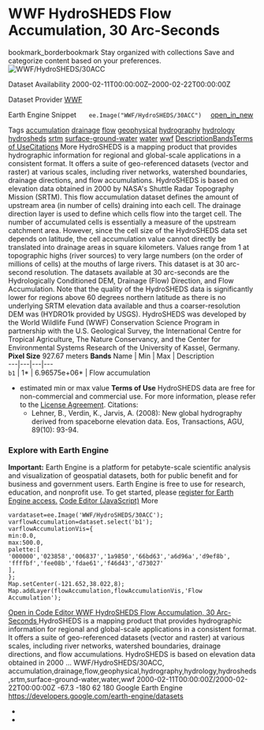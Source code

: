  
#  WWF HydroSHEDS Flow Accumulation, 30 Arc-Seconds 
bookmark_borderbookmark Stay organized with collections  Save and categorize content based on your preferences.
![WWF/HydroSHEDS/30ACC](https://developers.google.com/earth-engine/datasets/images/WWF/WWF_HydroSHEDS_30ACC_sample.png) 

Dataset Availability
    2000-02-11T00:00:00Z–2000-02-22T00:00:00Z 

Dataset Provider
     [ WWF ](https://www.hydrosheds.org/) 

Earth Engine Snippet
     `    ee.Image("WWF/HydroSHEDS/30ACC")   ` [ open_in_new ](https://code.earthengine.google.com/?scriptPath=Examples:Datasets/WWF/WWF_HydroSHEDS_30ACC) 

Tags
     [accumulation](https://developers.google.com/earth-engine/datasets/tags/accumulation) [drainage](https://developers.google.com/earth-engine/datasets/tags/drainage) [flow](https://developers.google.com/earth-engine/datasets/tags/flow) [geophysical](https://developers.google.com/earth-engine/datasets/tags/geophysical) [hydrography](https://developers.google.com/earth-engine/datasets/tags/hydrography) [hydrology](https://developers.google.com/earth-engine/datasets/tags/hydrology) [hydrosheds](https://developers.google.com/earth-engine/datasets/tags/hydrosheds) [srtm](https://developers.google.com/earth-engine/datasets/tags/srtm) [surface-ground-water](https://developers.google.com/earth-engine/datasets/tags/surface-ground-water) [water](https://developers.google.com/earth-engine/datasets/tags/water) [wwf](https://developers.google.com/earth-engine/datasets/tags/wwf)
[Description](https://developers.google.com/earth-engine/datasets/catalog/WWF_HydroSHEDS_30ACC#description)[Bands](https://developers.google.com/earth-engine/datasets/catalog/WWF_HydroSHEDS_30ACC#bands)[Terms of Use](https://developers.google.com/earth-engine/datasets/catalog/WWF_HydroSHEDS_30ACC#terms-of-use)[Citations](https://developers.google.com/earth-engine/datasets/catalog/WWF_HydroSHEDS_30ACC#citations) More
HydroSHEDS is a mapping product that provides hydrographic information for regional and global-scale applications in a consistent format. It offers a suite of geo-referenced datasets (vector and raster) at various scales, including river networks, watershed boundaries, drainage directions, and flow accumulations. HydroSHEDS is based on elevation data obtained in 2000 by NASA's Shuttle Radar Topography Mission (SRTM).
This flow accumulation dataset defines the amount of upstream area (in number of cells) draining into each cell. The drainage direction layer is used to define which cells flow into the target cell. The number of accumulated cells is essentially a measure of the upstream catchment area. However, since the cell size of the HydroSHEDS data set depends on latitude, the cell accumulation value cannot directly be translated into drainage areas in square kilometers. Values range from 1 at topographic highs (river sources) to very large numbers (on the order of millions of cells) at the mouths of large rivers.
This dataset is at 30 arc-second resolution. The datasets available at 30 arc-seconds are the Hydrologically Conditioned DEM, Drainage (Flow) Direction, and Flow Accumulation.
Note that the quality of the HydroSHEDS data is significantly lower for regions above 60 degrees northern latitude as there is no underlying SRTM elevation data available and thus a coarser-resolution DEM was (HYDRO1k provided by USGS).
HydroSHEDS was developed by the World Wildlife Fund (WWF) Conservation Science Program in partnership with the U.S. Geological Survey, the International Centre for Tropical Agriculture, The Nature Conservancy, and the Center for Environmental Systems Research of the University of Kassel, Germany.
**Pixel Size** 927.67 meters 
**Bands**
Name | Min | Max | Description  
---|---|---|---  
`b1` |  1*  |  6.96575e+06*  | Flow accumulation  
* estimated min or max value 
**Terms of Use**
HydroSHEDS data are free for non-commercial and commercial use. For more information, please refer to the [License Agreement](https://www.hydrosheds.org/page/license).
Citations:
  * Lehner, B., Verdin, K., Jarvis, A. (2008): New global hydrography derived from spaceborne elevation data. Eos, Transactions, AGU, 89(10): 93-94.


### Explore with Earth Engine
**Important:** Earth Engine is a platform for petabyte-scale scientific analysis and visualization of geospatial datasets, both for public benefit and for business and government users. Earth Engine is free to use for research, education, and nonprofit use. To get started, please [register for Earth Engine access.](https://console.cloud.google.com/earth-engine)
[Code Editor (JavaScript)](https://developers.google.com/earth-engine/datasets/catalog/WWF_HydroSHEDS_30ACC#code-editor-javascript-sample) More
```
vardataset=ee.Image('WWF/HydroSHEDS/30ACC');
varflowAccumulation=dataset.select('b1');
varflowAccumulationVis={
min:0.0,
max:500.0,
palette:[
'000000','023858','006837','1a9850','66bd63','a6d96a','d9ef8b',
'ffffbf','fee08b','fdae61','f46d43','d73027'
],
};
Map.setCenter(-121.652,38.022,8);
Map.addLayer(flowAccumulation,flowAccumulationVis,'Flow Accumulation');
```
[ Open in Code Editor ](https://code.earthengine.google.com/?scriptPath=Examples:Datasets/WWF/WWF_HydroSHEDS_30ACC)
[ WWF HydroSHEDS Flow Accumulation, 30 Arc-Seconds ](https://developers.google.com/earth-engine/datasets/catalog/WWF_HydroSHEDS_30ACC)
HydroSHEDS is a mapping product that provides hydrographic information for regional and global-scale applications in a consistent format. It offers a suite of geo-referenced datasets (vector and raster) at various scales, including river networks, watershed boundaries, drainage directions, and flow accumulations. HydroSHEDS is based on elevation data obtained in 2000 …
WWF/HydroSHEDS/30ACC, accumulation,drainage,flow,geophysical,hydrography,hydrology,hydrosheds,srtm,surface-ground-water,water,wwf 
2000-02-11T00:00:00Z/2000-02-22T00:00:00Z
-67.3 -180 62 180 
Google Earth Engine
https://developers.google.com/earth-engine/datasets
  * [ ](https://doi.org/https://www.hydrosheds.org/)
  * [ ](https://doi.org/https://developers.google.com/earth-engine/datasets/catalog/WWF_HydroSHEDS_30ACC)


